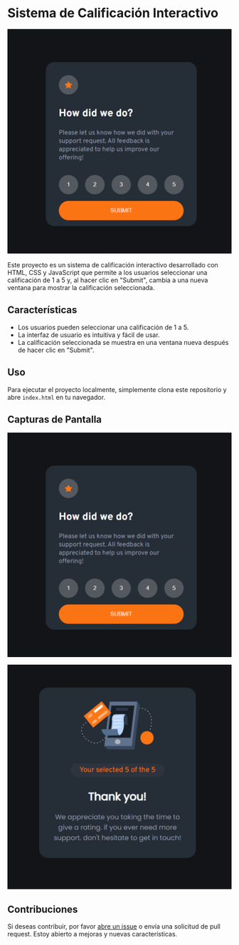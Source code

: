 # Sistema de Calificación Interactivo

![Screenshot](/images/interativa.png)

Este proyecto es un sistema de calificación interactivo desarrollado con HTML, CSS y JavaScript que permite a los usuarios seleccionar una calificación de 1 a 5 y, al hacer clic en "Submit", cambia a una nueva ventana para mostrar la calificación seleccionada.

## Características

- Los usuarios pueden seleccionar una calificación de 1 a 5.
- La interfaz de usuario es intuitiva y fácil de usar.
- La calificación seleccionada se muestra en una ventana nueva después de hacer clic en "Submit".

## Uso

Para ejecutar el proyecto localmente, simplemente clona este repositorio y abre `index.html` en tu navegador.

## Capturas de Pantalla

![Screenshot 1](/images/interativa.png)

![Screenshot 2](images/interative2.png)

## Contribuciones

Si deseas contribuir, por favor [abre un issue](https://github.com/BrayanGarzon) o envía una solicitud de pull request. Estoy abierto a mejoras y nuevas características.
